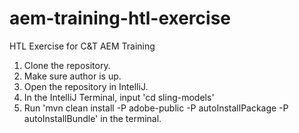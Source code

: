 # aem-training-htl-exercise
HTL Exercise for C&amp;T AEM Training

1. Clone the repository.
2. Make sure author is up.
3. Open the repository in IntelliJ.
4. In the IntelliJ Terminal, input 'cd sling-models'
5. Run 'mvn clean install -P adobe-public -P autoInstallPackage -P autoInstallBundle' in the terminal.